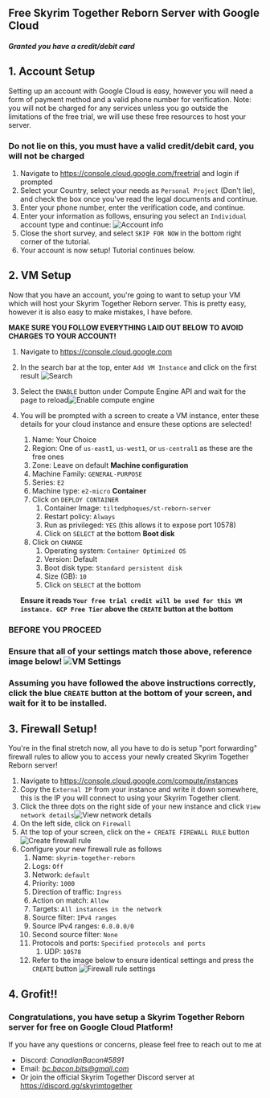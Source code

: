## Free Skyrim Together Reborn Server with Google Cloud
##### Granted you have a credit/debit card

## 1. Account Setup
Setting up an account with Google Cloud is easy, however you will need a form of payment method and a valid phone number for verification. Note: you will not be charged for any services unless you go outside the limitations of the free trial, we will use these free resources to host your server.

### Do not lie on this, you must have a valid credit/debit card, you will not be charged
1. Navigate to <https://console.cloud.google.com/freetrial> and login if prompted
2. Select your Country, select your needs as `Personal Project` (Don't lie), and check the box once you've read the legal documents and continue.
3. Enter your phone number, enter the verification code, and continue.
4. Enter your information as follows, ensuring you select an `Individual` account type and continue: ![Account info](img/1.png)
5. Close the short survey, and select `SKIP FOR NOW` in the bottom right corner of the tutorial.
6. Your account is now setup! Tutorial continues below.

## 2. VM Setup
Now that you have an account, you're going to want to setup your VM which will host your Skyrim Together Reborn server. This is pretty easy, however it is also easy to make mistakes, I have before.

**MAKE SURE YOU FOLLOW EVERYTHING LAID OUT BELOW TO AVOID CHARGES TO YOUR ACCOUNT!**
1. Navigate to <https://console.cloud.google.com>
2. In the search bar at the top, enter `Add VM Instance` and click on the first result ![Search](img/2.png)
3. Select the `ENABLE` button under Compute Engine API and wait for the page to reload![Enable compute engine](img/3.png)
4. You will be prompted with a screen to create a VM instance, enter these details for your cloud instance and ensure these options are selected!
	1. Name: Your Choice
	2. Region: One of `us-east1`, `us-west1`, or `us-central1` as these are the free ones
	3. Zone: Leave on default
	**Machine configuration**
	  1. Machine Family: `GENERAL-PURPOSE`
	  2. Series: `E2`
	  3. Machine type: `e2-micro`
	**Container**
	  1. Click on `DEPLOY CONTAINER`
		  1. Container Image: `tiltedphoques/st-reborn-server`
		  2. Restart policy: `Always`
		  3. Run as privileged: `YES` (this allows it to expose port 10578)
		  4. Click on `SELECT` at the bottom
	**Boot disk**
	  1. Click on `CHANGE`
		  1. Operating system: `Container Optimized OS`
		  2. Version: Default
		  3. Boot disk type: `Standard persistent disk`
		  4. Size (GB): `10`
		  5. Click on `SELECT` at the bottom
	
	**Ensure it reads `Your free trial credit will be used for this VM instance. GCP Free Tier` above the `CREATE` button at the bottom**
### BEFORE YOU PROCEED
### Ensure that all of your settings match those above, reference image below! ![VM Settings](img/4.png)
### Assuming you have followed the above instructions correctly, click the blue `CREATE` button at the bottom of your screen, and wait for it to be installed.
## 3. Firewall Setup!
You're in the final stretch now, all you have to do is setup "port forwarding" firewall rules to allow you to access your newly created Skyrim Together Reborn server!
1. Navigate to <https://console.cloud.google.com/compute/instances>
2. Copy the `External IP` from your instance and write it down somewhere, this is the IP you will connect to using your Skyrim Together client.
3. Click the three dots on the right side of your new instance and click `View network details`![View network details](img/5.png)
4. On the left side, click on `Firewall`
5. At the top of your screen, click on the `+ CREATE FIREWALL RULE` button ![Create firewall rule](img/6.png)
6. Configure your new firewall rule as follows
	1. Name: `skyrim-together-reborn`
	2. Logs: `Off`
	3. Network: `default`
	4. Priority: `1000`
	5. Direction of traffic: `Ingress`
	6. Action on match: `Allow`
	7. Targets: `All instances in the network`
	8. Source filter: `IPv4 ranges`
	9. Source IPv4 ranges: `0.0.0.0/0`
	10. Second source filter: `None`
	11. Protocols and ports: `Specified protocols and ports`
		1. UDP: `10578`
	12. Refer to the image below to ensure identical settings and press the `CREATE` button ![Firewall rule settings](img/7.png)
## 4. Grofit!!
### Congratulations, you have setup a Skyrim Together Reborn server for free on Google Cloud Platform!

If you have any questions or concerns, please feel free to reach out to me at
- Discord: *CanadianBacon#5891*
- Email: *bc.bacon.bits@gmail.com*
- Or join the official Skyrim Together Discord server at <https://discord.gg/skyrimtogether>
